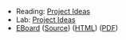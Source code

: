 * Reading: [Project Ideas](../readings/project-ideas-reading.html)
* Lab: [Project Ideas](../labs/project-ideas-lab.html)
* [EBoard](../eboards/40.md) 
  ([Source](../eboards/40.md))
  ([HTML](../eboards/40.html))
  ([PDF](../eboards/40.pdf))
